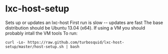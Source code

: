 lxc-host-setup
==============
Sets up or updates an lxc-host
First run is slow -- updates are fast
The base distribution should be Ubuntu 13.04 (x64). If using a VM you should probably intall the VM tools
To run: 

    curl -Lo- https://raw.github.com/turbosquid/lxc-host-setup/master/host-setup.sh | bash


